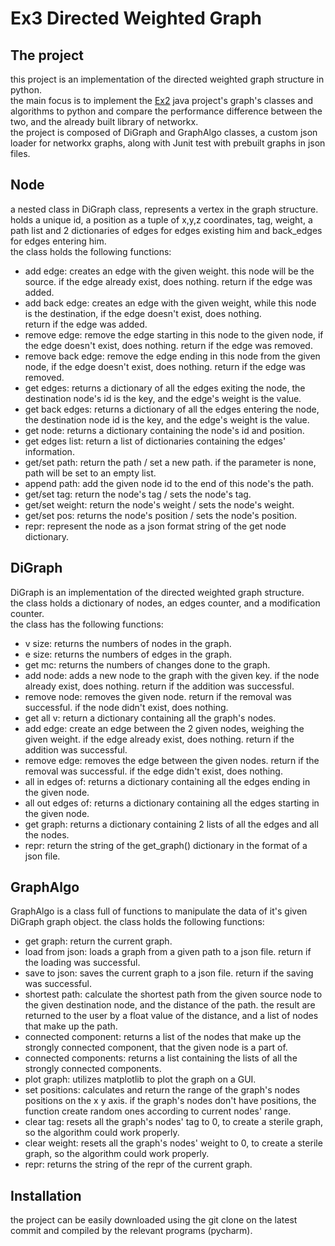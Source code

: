 # Ex3 Directed Weighted Graph

## The project
this project is an implementation of the directed weighted graph structure in python.   
the main focus is to implement the [Ex2](https://github.com/eloblo/OOP_EX2) java project's graph's classes and
algorithms to python and compare the performance difference between the two,
and the already built library of networkx.   
the project is composed of DiGraph and GraphAlgo classes, a custom json
loader for networkx graphs, along with Junit test with prebuilt graphs in json files.

## Node
a nested class in DiGraph class, represents a vertex in the graph structure.                              
holds a unique id, a position as a tuple of x,y,z coordinates, tag, weight, 
a path list and 2 dictionaries of edges for edges existing him and 
back_edges for edges entering him.      
the class holds the following functions:
* add edge: creates an edge with the given weight. this node will be the source.
  if the edge already exist, does nothing. return if the edge was added.
* add back edge: creates an edge with the given weight,
  while this node is the destination, if the edge doesn't exist, does nothing.    
  return if the edge was added.
* remove edge: remove the edge starting in this node to the given node,
 if the edge doesn't exist, does nothing. return if the edge was removed.
* remove back edge: remove the edge ending in this node from the given node,
 if the edge doesn't exist, does nothing. return if the edge was removed.
* get edges: returns a dictionary of all the edges exiting the node, 
  the destination node's id is the key, and the edge's weight is the value.
* get back edges: returns a dictionary of all the edges entering the node, 
  the destination node id is the key, and the edge's weight is the value.
* get node: returns a dictionary containing the node's id and position.
* get edges list: return a list of dictionaries containing the edges' information.  
* get/set path: return the path / set a new path. if the parameter is none,
  path will be set to an empty list.
* append path: add the given node id to the end of this node's the path.
* get/set tag: return the node's tag / sets the node's tag.
* get/set weight: return the node's weight / sets the node's weight.
* get/set pos: returns the node's position / sets the node's position.
* repr: represent the node as a json format string of the get node dictionary.

## DiGraph
DiGraph is an implementation of the directed weighted graph structure.       
the class holds a dictionary of nodes, an edges counter, and a modification
counter.       
the class has the following functions:
* v size: returns the numbers of nodes in the graph.
* e size: returns the numbers of edges in the graph.
* get mc: returns the numbers of changes done to the graph.
* add node: adds a new node to the graph with the given key.
  if the node already exist, does nothing. return if the addition was successful.
* remove node: removes the given node. return if the removal was successful.
  if the node didn't exist, does nothing.
* get all v: return a dictionary containing all the graph's nodes.
* add edge: create an edge between the 2 given nodes, weighing the given weight.
  if the edge already exist, does nothing. return if the addition was successful.
* remove edge: removes the edge between the given nodes. return if the removal
  was successful. if the edge didn't exist, does nothing.
* all in edges of: returns a dictionary containing all the edges ending
  in the given node.
* all out edges of: returns a dictionary containing all the edges starting
  in the given node.
* get graph: returns a dictionary containing 2 lists
  of all the edges and all the nodes.
* repr: return the string of the get_graph() dictionary in the format of a json file.  

## GraphAlgo
GraphAlgo is a class full of functions to manipulate the data of it's given DiGraph
graph object. the class holds the following functions:
* get graph: return the current graph.
* load from json: loads a graph from a given path to a json file.
  return if the loading was successful.
* save to json: saves the current graph to a json file.
  return if the saving was successful.
* shortest path: calculate the shortest path from the given source node
  to the given destination node, and the distance of the path.
  the result are returned to the user by a float value of the distance, and
  a list of nodes that make up the path.
* connected component: returns a list of the nodes that make up the strongly
  connected component, that the given node is a part of.
* connected components: returns a list containing the lists of all the strongly
  connected components.
* plot graph: utilizes matplotlib to plot the graph on a GUI.
* set positions: calculates and return the range of the graph's nodes positions
  on the x y axis. if the graph's nodes don't have positions,
  the function create random ones according to current nodes' range.
* clear tag: resets all the graph's nodes' tag to 0,
  to create a sterile graph, so the algorithm could work properly.
* clear weight: resets all the graph's nodes' weight to 0,
  to create a sterile graph, so the algorithm could work properly. 
* repr: returns the string of the repr of the current graph.

## Installation
the project can be easily downloaded using the git clone on the latest commit
and compiled by the relevant programs (pycharm). 


